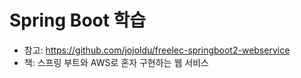 # Spring Boot 학습

- 참고: <https://github.com/jojoldu/freelec-springboot2-webservice>
- 책: 스프링 부트와 AWS로 혼자 구현하는 웹 서비스

